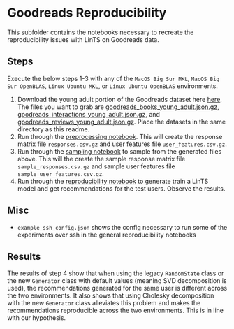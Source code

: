 # Goodreads Reproducibility

This subfolder contains the notebooks necessary to recreate the reproducibility issues with LinTS on Goodreads data.

## Steps
Execute the below steps 1-3 with any of the `MacOS Big Sur MKL`, `MacOS Big Sur OpenBLAS`,  `Linux Ubuntu MKL`, or `Linux Ubuntu OpenBLAS` environments.

1. Download the young adult portion of the Goodreads dataset here [here](https://sites.google.com/eng.ucsd.edu/ucsdbookgraph/home). The files you want to grab are [goodreads_books_young_adult.json.gz](https://drive.google.com/uc?id=1gH7dG4yQzZykTpbHYsrw2nFknjUm0Mol), [goodreads_interactions_young_adult.json.gz](https://drive.google.com/uc?id=1NNX7SWcKahezLFNyiW88QFPAqOAYP5qg), and
[goodreads_reviews_young_adult.json.gz](https://drive.google.com/uc?id=1M5iqCZ8a7rZRtsmY5KQ5rYnP9S0bQJVo). Place the datasets in the same directory as this readme.
2. Run through the [preprocessing notebook](Goodreads%20Preprocessing.ipynb). This will create the response matrix file `responses.csv.gz` and user features file `user_features.csv.gz`.
3. Run through the [sampling notebook](Goodreads%20Samples.ipynb) to sample from the generated files above. This will the create the sample response matrix file `sample_responses.csv.gz` and sample user features file `sample_user_features.csv.gz`.
4. Run through the [reproducibility notebook](LinTS%20Goodreads%20Recommendations.ipynb) to generate train a LinTS model and get recommendations for the test users. Observe the results.


## Misc
- `example_ssh_config.json` shows the config necessary to run some of the experiments over ssh in the general reproducibility notebooks


## Results
The results of step 4 show that when using the legacy `RandomState` class or the new `Generator` class with default values (meaning SVD decomposition is used), the recommendations generated for the same user is different across the two environments. It also shows that using Cholesky decomposition with the new `Generator` class alleviates this problem and makes the recommendations reproducible across the two environments. This is in line with our hypothesis.
